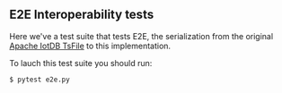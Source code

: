 ## E2E Interoperability tests

Here we've a test suite that tests E2E, the serialization from the original [Apache IotDB TsFile](https://iotdb.apache.org) to this implementation. 

To lauch this test suite you should run:

```bash
$ pytest e2e.py
```
